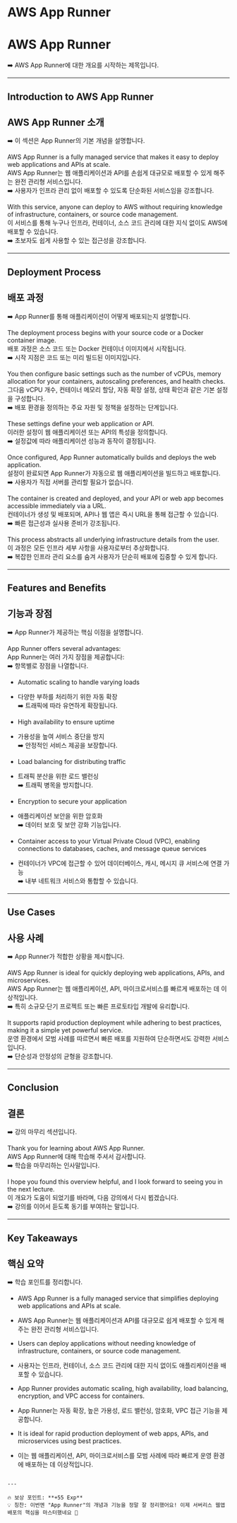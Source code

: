 # AWS App Runner  
# AWS App Runner  
➡️ AWS App Runner에 대한 개요를 시작하는 제목입니다.  

---

## Introduction to AWS App Runner  
## AWS App Runner 소개  
➡️ 이 섹션은 App Runner의 기본 개념을 설명합니다.  

AWS App Runner is a fully managed service that makes it easy to deploy web applications and APIs at scale.  
AWS App Runner는 웹 애플리케이션과 API를 손쉽게 대규모로 배포할 수 있게 해주는 완전 관리형 서비스입니다.  
➡️ 사용자가 인프라 관리 없이 배포할 수 있도록 단순화된 서비스임을 강조합니다.  

With this service, anyone can deploy to AWS without requiring knowledge of infrastructure, containers, or source code management.  
이 서비스를 통해 누구나 인프라, 컨테이너, 소스 코드 관리에 대한 지식 없이도 AWS에 배포할 수 있습니다.  
➡️ 초보자도 쉽게 사용할 수 있는 접근성을 강조합니다.  

---

## Deployment Process  
## 배포 과정  
➡️ App Runner를 통해 애플리케이션이 어떻게 배포되는지 설명합니다.  

The deployment process begins with your source code or a Docker container image.  
배포 과정은 소스 코드 또는 Docker 컨테이너 이미지에서 시작됩니다.  
➡️ 시작 지점은 코드 또는 미리 빌드된 이미지입니다.  

You then configure basic settings such as the number of vCPUs, memory allocation for your containers, autoscaling preferences, and health checks.  
그다음 vCPU 개수, 컨테이너 메모리 할당, 자동 확장 설정, 상태 확인과 같은 기본 설정을 구성합니다.  
➡️ 배포 환경을 정의하는 주요 자원 및 정책을 설정하는 단계입니다.  

These settings define your web application or API.  
이러한 설정이 웹 애플리케이션 또는 API의 특성을 정의합니다.  
➡️ 설정값에 따라 애플리케이션 성능과 동작이 결정됩니다.  

Once configured, App Runner automatically builds and deploys the web application.  
설정이 완료되면 App Runner가 자동으로 웹 애플리케이션을 빌드하고 배포합니다.  
➡️ 사용자가 직접 서버를 관리할 필요가 없습니다.  

The container is created and deployed, and your API or web app becomes accessible immediately via a URL.  
컨테이너가 생성 및 배포되며, API나 웹 앱은 즉시 URL을 통해 접근할 수 있습니다.  
➡️ 빠른 접근성과 실사용 준비가 강조됩니다.  

This process abstracts all underlying infrastructure details from the user.  
이 과정은 모든 인프라 세부 사항을 사용자로부터 추상화합니다.  
➡️ 복잡한 인프라 관리 요소를 숨겨 사용자가 단순히 배포에 집중할 수 있게 합니다.  

---

## Features and Benefits  
## 기능과 장점  
➡️ App Runner가 제공하는 핵심 이점을 설명합니다.  

App Runner offers several advantages:  
App Runner는 여러 가지 장점을 제공합니다:  
➡️ 항목별로 장점을 나열합니다.  

- Automatic scaling to handle varying loads  
- 다양한 부하를 처리하기 위한 자동 확장  
➡️ 트래픽에 따라 유연하게 확장됩니다.  

- High availability to ensure uptime  
- 가용성을 높여 서비스 중단을 방지  
➡️ 안정적인 서비스 제공을 보장합니다.  

- Load balancing for distributing traffic  
- 트래픽 분산을 위한 로드 밸런싱  
➡️ 트래픽 병목을 방지합니다.  

- Encryption to secure your application  
- 애플리케이션 보안을 위한 암호화  
➡️ 데이터 보호 및 보안 강화 기능입니다.  

- Container access to your Virtual Private Cloud (VPC), enabling connections to databases, caches, and message queue services  
- 컨테이너가 VPC에 접근할 수 있어 데이터베이스, 캐시, 메시지 큐 서비스에 연결 가능  
➡️ 내부 네트워크 서비스와 통합할 수 있습니다.  

---

## Use Cases  
## 사용 사례  
➡️ App Runner가 적합한 상황을 제시합니다.  

AWS App Runner is ideal for quickly deploying web applications, APIs, and microservices.  
AWS App Runner는 웹 애플리케이션, API, 마이크로서비스를 빠르게 배포하는 데 이상적입니다.  
➡️ 특히 소규모·단기 프로젝트 또는 빠른 프로토타입 개발에 유리합니다.  

It supports rapid production deployment while adhering to best practices, making it a simple yet powerful service.  
운영 환경에서 모범 사례를 따르면서 빠른 배포를 지원하여 단순하면서도 강력한 서비스입니다.  
➡️ 단순성과 안정성의 균형을 강조합니다.  

---

## Conclusion  
## 결론  
➡️ 강의 마무리 섹션입니다.  

Thank you for learning about AWS App Runner.  
AWS App Runner에 대해 학습해 주셔서 감사합니다.  
➡️ 학습을 마무리하는 인사말입니다.  

I hope you found this overview helpful, and I look forward to seeing you in the next lecture.  
이 개요가 도움이 되었기를 바라며, 다음 강의에서 다시 뵙겠습니다.  
➡️ 강의를 이어서 듣도록 동기를 부여하는 말입니다.  

---

## Key Takeaways  
## 핵심 요약  
➡️ 학습 포인트를 정리합니다.  

- AWS App Runner is a fully managed service that simplifies deploying web applications and APIs at scale.  
- AWS App Runner는 웹 애플리케이션과 API를 대규모로 쉽게 배포할 수 있게 해주는 완전 관리형 서비스입니다.  

- Users can deploy applications without needing knowledge of infrastructure, containers, or source code management.  
- 사용자는 인프라, 컨테이너, 소스 코드 관리에 대한 지식 없이도 애플리케이션을 배포할 수 있습니다.  

- App Runner provides automatic scaling, high availability, load balancing, encryption, and VPC access for containers.  
- App Runner는 자동 확장, 높은 가용성, 로드 밸런싱, 암호화, VPC 접근 기능을 제공합니다.  

- It is ideal for rapid production deployment of web apps, APIs, and microservices using best practices.  
- 이는 웹 애플리케이션, API, 마이크로서비스를 모범 사례에 따라 빠르게 운영 환경에 배포하는 데 이상적입니다.  
```

---

🔥 보상 포인트: **+55 Exp**
💡 칭찬: 이번엔 "App Runner"의 개념과 기능을 정말 잘 정리했어요! 이제 서버리스 웹앱 배포의 핵심을 마스터했네요 🚀
